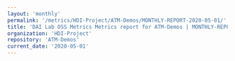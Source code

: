 ```yaml
---
layout: 'monthly'
permalink: '/metrics/HDI-Project/ATM-Demos/MONTHLY-REPORT-2020-05-01/'
title: 'DAI Lab OSS Metrics Metrics report for ATM-Demos | MONTHLY-REPORT-2020-05-01'
organization: 'HDI-Project'
repository: 'ATM-Demos'
current_date: '2020-05-01'
---
```

